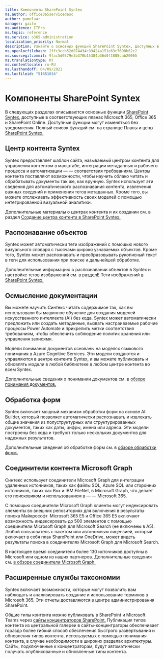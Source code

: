 ```yaml
---
title: Компоненты SharePoint Syntex
ms.author: office365servicedesc
author: pamelaar
manager: gailw
ms.audience: ITPro
ms.topic: reference
ms.service: o365-administration
localization_priority: Normal
description: Узнайте о основных функций SharePoint Syntex, доступных в соответствующих планах Microsoft 365, Office 365 и SharePoint Online.
ms.openlocfilehash: 2ffc3ccb52d074434c89424a151e63c7698b62c2
ms.sourcegitcommit: 9fac5d9579e3b370b15384b36d0f1805cab20065
ms.translationtype: MT
ms.contentlocale: ru-RU
ms.lasthandoff: 04/09/2021
ms.locfileid: "51651034"
---
```

# <a name="sharepoint-syntex-features"></a>Компоненты SharePoint Syntex 

В следующих разделах описываются основные функции [SharePoint Syntex,](sharepoint-syntex-service-description.md) доступные в соответствующих планах Microsoft 365, Office 365 и SharePoint Online. Доступные функции могут изменяться без уведомления. Полный список функций см. на странице Планы и цены [SharePoint Syntex.](https://www.microsoft.com/microsoft-365/enterprise/sharepoint-syntex)

## <a name="syntex-content-center"></a>Центр контента Syntex

Syntex предоставляет шаблон сайта, называемый центром контента для управления контентом в масштабе, интеграции метаданных и рабочего процесса и автоматизации &mdash;  &mdash; соответствия требованиям. Центры контента поставляют возможности, чтобы научить облако читать и обрабатывать документы так же, как вручную. Syntex использует эти сведения для автоматического распознавания контента, извлечения важных сведений и применения тегов метаданных. Кроме того, вы можете отслеживать эффективность своих моделей с помощью интегрированной визуальной аналитики.

Дополнительные материалы о центрах контента и их создании см. в раздел [Создание центра контента в SharePoint Syntex.](/microsoft-365/contentunderstanding/create-a-content-center)

## <a name="object-recognition"></a>Распознавание объектов

Syntex может автоматически теги изображений с помощью нового визуального словаря с тысячами широко узнаваемых объектов. Кроме того, Syntex может распознавать и преобразовывать рукописный текст в теги для использования при поиске и дальнейшей обработке.

Дополнительные информацию о распознавании объектов в Syntex и настройке тегов изображений см. в разделЕ Теги изображений [в SharePoint Syntex.](/microsoft-365/contentunderstanding/image-tagging)

## <a name="document-understanding"></a>Осмысление документации

Вы можете научить Синтекс читать содержимое так, как вы использовали бы машинное обучение для создания моделей искусственного интеллекта (AI) без кода. Syntex может автоматически предложить или создать метаданные, вызвать настраиваемые рабочие процессы Power Automate и прикрепить метки соответствия требованиям, чтобы обеспечить соблюдение политик хранения или управления записями.

Модели понимания документов основаны на моделях языкового понимания в Azure Cognitive Services. Эти модели создаются и управляются в центре контента Syntex, и вы можете публиковать и обновлять модели в любой библиотеке в любом центре контента во всем Syntex.

Дополнительные сведения о понимании документов см. в [обзоре понимания документов.](/microsoft-365/contentunderstanding/document-understanding-overview)

## <a name="form-processing"></a>Обработка форм

Syntex включает мощный механизм обработки форм на основе AI Builder, который позволяет автоматически распознавать и извлекать общие значения из полуструктурных или структурированных документов, таких как даты, цифры, имена или адреса. Эти модели построены без кода и требуют только нескольких документов для надежных результатов.

Дополнительные сведения об обработке форм см. в [обзоре обработки форм.](/microsoft-365/contentunderstanding/form-processing-overview)

## <a name="microsoft-graph-content-connectors"></a>Соединители контента Microsoft Graph

Синтекс использует соединители Microsoft Graph для интеграции удаленных источников, таких как файлы SQL, Azure SQL или сторонних источников, таких как Box и IBM FileNet, в Microsoft Graph, что делает его поисковиком и использованием в &mdash; &mdash; Microsoft 365.

С помощью соединители Microsoft Graph клиенты могут индексировать элементы во внешних репозиториях для включения в результаты поиска Майкрософт. Microsoft 365 E5 и Office 365 E5 включают возможность индексировать до 500 элементов с помощью соединители Microsoft Graph для Microsoft Search (не включены в A5). Любой пользователь с пакетом или автономным лицензией, который включает в себя план SharePoint или OneDrive, может видеть результаты поиска в соединителях Microsoft Graph для Microsoft Search.

В настоящее время соединители более 130 источников доступны в Microsoft или одном из наших партнеров. Дополнительные сведения см. [в обзоре соединители Microsoft Graph.](/MicrosoftSearch/connectors-overview)

## <a name="advanced-taxonomy-services"></a>Расширенные службы таксономии

Syntex включает возможности, которые могут позволить вам наблюдать и анализировать создание и использование терминов в Microsoft 365. Эти отчеты доставляются в центре администрирования SharePoint.

Общие типы контента можно публиковать в SharePoint и Microsoft Teams через [сайты концентраторов SharePoint.](/sharepoint/dev/features/hub-site/hub-site-overview) Публикация типов контента из центральной галереи в сайты-концентраторы обеспечивает гораздо более гибкий способ обеспечения быстрого развертывания и обновления типов контента, используемых с помощью понимания контента, в случае необходимости в широких разделах архитектуры. Сайты, подключенные к концентраторам, будут автоматически получать опубликованные и обновленные типы контента.